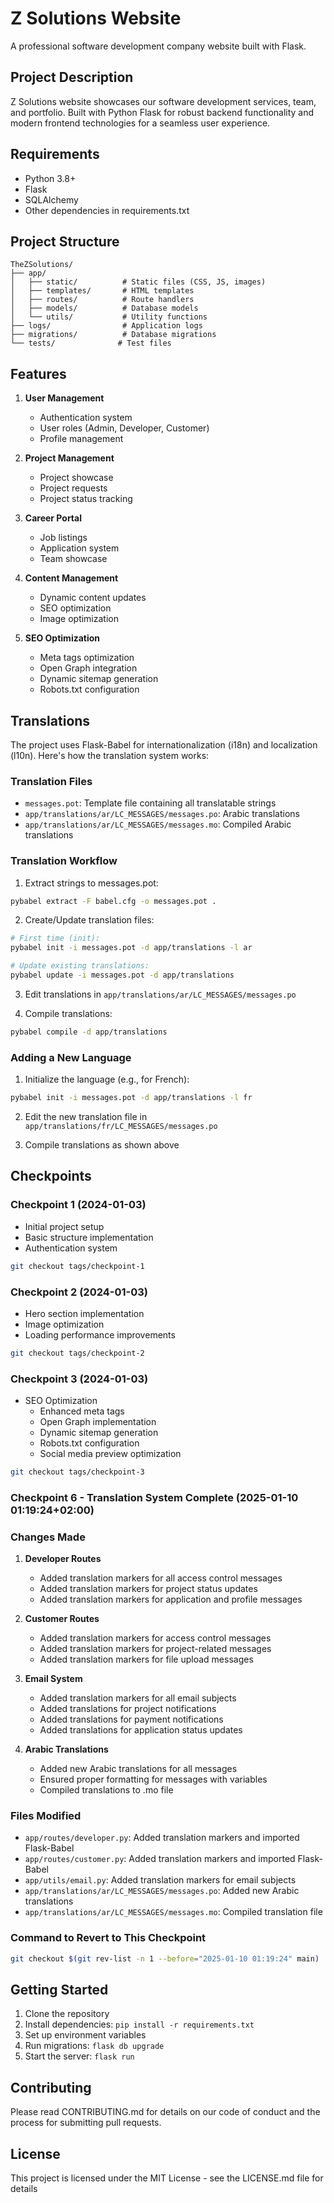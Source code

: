 # Z Solutions Website

A professional software development company website built with Flask.

## Project Description
Z Solutions website showcases our software development services, team, and portfolio. Built with Python Flask for robust backend functionality and modern frontend technologies for a seamless user experience.

## Requirements
- Python 3.8+
- Flask
- SQLAlchemy
- Other dependencies in requirements.txt

## Project Structure
```
TheZSolutions/
├── app/
│   ├── static/          # Static files (CSS, JS, images)
│   ├── templates/       # HTML templates
│   ├── routes/          # Route handlers
│   ├── models/          # Database models
│   └── utils/           # Utility functions
├── logs/                # Application logs
├── migrations/          # Database migrations
└── tests/              # Test files
```

## Features
1. **User Management**
   - Authentication system
   - User roles (Admin, Developer, Customer)
   - Profile management

2. **Project Management**
   - Project showcase
   - Project requests
   - Project status tracking

3. **Career Portal**
   - Job listings
   - Application system
   - Team showcase

4. **Content Management**
   - Dynamic content updates
   - SEO optimization
   - Image optimization

5. **SEO Optimization**
   - Meta tags optimization
   - Open Graph integration
   - Dynamic sitemap generation
   - Robots.txt configuration

## Translations

The project uses Flask-Babel for internationalization (i18n) and localization (l10n). Here's how the translation system works:

### Translation Files
- `messages.pot`: Template file containing all translatable strings
- `app/translations/ar/LC_MESSAGES/messages.po`: Arabic translations
- `app/translations/ar/LC_MESSAGES/messages.mo`: Compiled Arabic translations

### Translation Workflow
1. Extract strings to messages.pot:
```bash
pybabel extract -F babel.cfg -o messages.pot .
```

2. Create/Update translation files:
```bash
# First time (init):
pybabel init -i messages.pot -d app/translations -l ar

# Update existing translations:
pybabel update -i messages.pot -d app/translations
```

3. Edit translations in `app/translations/ar/LC_MESSAGES/messages.po`

4. Compile translations:
```bash
pybabel compile -d app/translations
```

### Adding a New Language
1. Initialize the language (e.g., for French):
```bash
pybabel init -i messages.pot -d app/translations -l fr
```

2. Edit the new translation file in `app/translations/fr/LC_MESSAGES/messages.po`

3. Compile translations as shown above

## Checkpoints

### Checkpoint 1 (2024-01-03)
- Initial project setup
- Basic structure implementation
- Authentication system
```bash
git checkout tags/checkpoint-1
```

### Checkpoint 2 (2024-01-03)
- Hero section implementation
- Image optimization
- Loading performance improvements
```bash
git checkout tags/checkpoint-2
```

### Checkpoint 3 (2024-01-03)
- SEO Optimization
  - Enhanced meta tags
  - Open Graph implementation
  - Dynamic sitemap generation
  - Robots.txt configuration
  - Social media preview optimization
```bash
git checkout tags/checkpoint-3
```

### Checkpoint 6 - Translation System Complete (2025-01-10 01:19:24+02:00)

### Changes Made
1. **Developer Routes**
   - Added translation markers for all access control messages
   - Added translation markers for project status updates
   - Added translation markers for application and profile messages

2. **Customer Routes**
   - Added translation markers for access control messages
   - Added translation markers for project-related messages
   - Added translation markers for file upload messages

3. **Email System**
   - Added translation markers for all email subjects
   - Added translations for project notifications
   - Added translations for payment notifications
   - Added translations for application status updates

4. **Arabic Translations**
   - Added new Arabic translations for all messages
   - Ensured proper formatting for messages with variables
   - Compiled translations to .mo file

### Files Modified
- `app/routes/developer.py`: Added translation markers and imported Flask-Babel
- `app/routes/customer.py`: Added translation markers and imported Flask-Babel
- `app/utils/email.py`: Added translation markers for email subjects
- `app/translations/ar/LC_MESSAGES/messages.po`: Added new Arabic translations
- `app/translations/ar/LC_MESSAGES/messages.mo`: Compiled translation file

### Command to Revert to This Checkpoint
```bash
git checkout $(git rev-list -n 1 --before="2025-01-10 01:19:24" main)
```

## Getting Started
1. Clone the repository
2. Install dependencies: `pip install -r requirements.txt`
3. Set up environment variables
4. Run migrations: `flask db upgrade`
5. Start the server: `flask run`

## Contributing
Please read CONTRIBUTING.md for details on our code of conduct and the process for submitting pull requests.

## License
This project is licensed under the MIT License - see the LICENSE.md file for details

